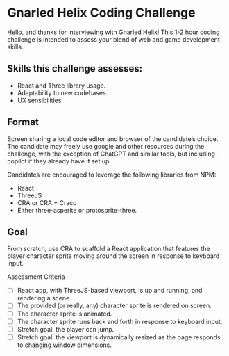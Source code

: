 # Gnarled Helix Coding Challenge

Hello, and thanks for interviewing with Gnarled Helix! This 1-2 hour coding challenge is intended to assess your blend of web and game development skills.

## Skills this challenge assesses:
- React and Three library usage.
- Adaptability to new codebases.
- UX sensibilities.

## Format
Screen sharing a local code editor and browser of the candidate’s choice. The candidate may freely use google and other resources during the challenge, with the exception of ChatGPT and similar tools, but including copilot if they already have it set up.

Candidates are encouraged to leverage the following libraries from NPM:
- React
- ThreeJS
- CRA or CRA + Craco
- Either three-asperite or protosprite-three.

## Goal
From scratch, use CRA to scaffold a React application that features the player character sprite moving around the screen in response to keyboard input.

Assessment Criteria
- [ ] React app, with ThreeJS-based viewport, is up and running, and rendering a scene.
- [ ] The provided (or really, any) character sprite is rendered on screen.
- [ ] The character sprite is animated.
- [ ] The character sprite runs back and forth in response to keyboard input.
- [ ] Stretch goal: the player can jump.
- [ ] Stretch goal: the viewport is dynamically resized as the page responds to changing window dimensions.
